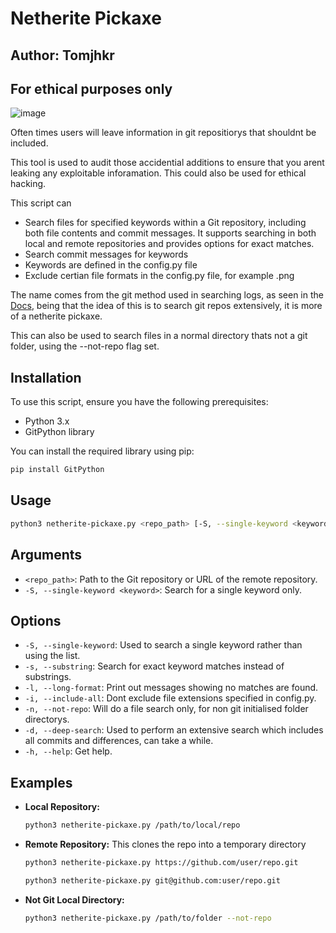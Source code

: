 # Netherite Pickaxe
## Author: Tomjhkr
## For ethical purposes only

![image](https://github.com/user-attachments/assets/8422a2cb-3b90-4be1-b37d-c7e854de3a22)

Often times users will leave information in git repositiorys that shouldnt be included.

This tool is used to audit those accidential additions to ensure that you arent leaking any exploitable inforamation. This could also be used for ethical hacking.

This script can
- Search files for specified keywords within a Git repository, including both file contents and commit messages. It supports searching in both local and remote repositories and provides options for exact matches.
- Search commit messages for keywords
- Keywords are defined in the config.py file
- Exclude certian file formats in the config.py file, for example .png

The name comes from the git method used in searching logs, as seen in the [Docs](https://git-scm.com/book/en/v2/Git-Tools-Searching), being that the idea of this is to search git repos extensively, it is more of a netherite pickaxe.

This can also be used to search files in a normal directory thats not a git folder, using the --not-repo flag set. 

## Installation

To use this script, ensure you have the following prerequisites:

- Python 3.x
- GitPython library

You can install the required library using pip:

```bash
pip install GitPython
```

## Usage

```bash
python3 netherite-pickaxe.py <repo_path> [-S, --single-keyword <keyword>] [-s, --substring] [-l, --long-format] [-i, --include-all] [-n, --not-repo]
```

## Arguments

- `<repo_path>`: Path to the Git repository or URL of the remote repository.
- `-S, --single-keyword <keyword>`: Search for a single keyword only.
  
## Options

- `-S, --single-keyword`: Used to search a single keyword rather than using the list.
- `-s, --substring`: Search for exact keyword matches instead of substrings.
- `-l, --long-format`: Print out messages showing no matches are found.
- `-i, --include-all`: Dont exclude file extensions specified in config.py.
- `-n, --not-repo`: Will do a file search only, for non git initialised folder directorys.
- `-d, --deep-search`: Used to perform an extensive search which includes all commits and differences, can take a while.
- `-h, --help`: Get help.

## Examples

- **Local Repository:**
  
  ```bash
  python3 netherite-pickaxe.py /path/to/local/repo
  ```

- **Remote Repository:**
This clones the repo into a temporary directory
  ```bash
  python3 netherite-pickaxe.py https://github.com/user/repo.git
  ```
  ```bash
  python3 netherite-pickaxe.py git@github.com:user/repo.git
  ```
- **Not Git Local Directory:**

  ```bash
  python3 netherite-pickaxe.py /path/to/folder --not-repo
  ```

